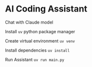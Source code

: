 # AI Coding Assistant

Chat with Claude model

Install `uv` python package manager


Create virtual environment
`uv venv`

Install dependencies
`uv install`

Run Assistant
`uv run main.py`
